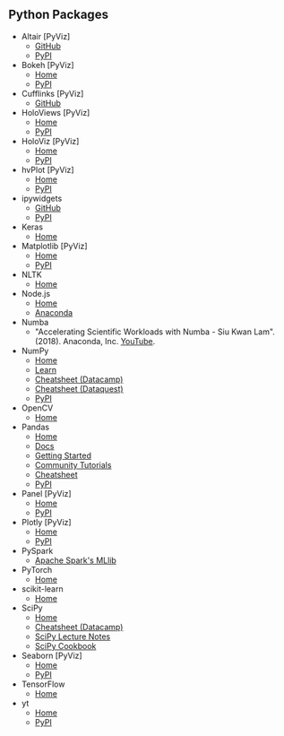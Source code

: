 ## Python Packages

- Altair [PyViz]<br>
  - [GitHub](https://altair-viz.github.io)<br>
  - [PyPI](https://pypi.org/project/altair/)<br>
- Bokeh [PyViz]<br>
  - [Home](https://bokeh.org)<br>
  - [PyPI](https://pypi.org/project/bokeh/)<br>
- Cufflinks [PyViz]<br>
  - [GitHub](https://github.com/santosjorge/cufflinks)<br>
- HoloViews [PyViz]<br>
  - [Home](https://holoviews.org)<br>
  - [PyPI](https://pypi.org/project/holoviews/)<br>
- HoloViz [PyViz]<br>
  - [Home](https://holoviz.org)<br>
  - [PyPI](https://pypi.org/project/holoviz/)<br>
- hvPlot [PyViz]<br>
  - [Home](https://hvplot.holoviz.org)<br>
  - [PyPI](https://pypi.org/project/hvplot/)<br>
- ipywidgets<br>
  - [GitHub](https://github.com/jupyter-widgets/ipywidgets)<br>
  - [PyPI](https://pypi.org/project/jupyterlab-widgets/)<br>
- Keras<br>
  - [Home](https://keras.io)<br>
- Matplotlib [PyViz]<br>
  - [Home](https://matplotlib.org)<br>
  - [PyPI](https://pypi.org/project/matplotlib/)<br>
- NLTK<br>
  - [Home](http://www.nltk.org)<br>
- Node.js<br>
  - [Home](https://nodejs.org/en/)<br>
  - [Anaconda](https://anaconda.org/conda-forge/nodejs)<br>
- Numba<br>
  - "Accelerating Scientific Workloads with Numba - Siu Kwan Lam". (2018). Anaconda, Inc. [YouTube](https://www.youtube.com/watch?v=6oXedk2tGfk).<br>
- NumPy
  - [Home](https://numpy.org)<br>
  - [Learn](https://numpy.org/learn/)<br>
  - [Cheatsheet (Datacamp)](https://www.datacamp.com/community/blog/python-numpy-cheat-sheet)<br>
  - [Cheatsheet (Dataquest)](https://www.dataquest.io/blog/numpy-cheat-sheet/)<br>
  - [PyPI](https://pypi.org/project/numpy/)<br>
- OpenCV<br>
  - [Home](https://opencv.org)<br>
- Pandas
  - [Home](https://pandas.pydata.org)<br>
  - [Docs](https://pandas.pydata.org/docs/user_guide/index.html)
  - [Getting Started](https://pandas.pydata.org/docs/getting_started/index.html)<br>
  - [Community Tutorials](https://pandas.pydata.org/docs/getting_started/tutorials.html#communitytutorials)<br>
  - [Cheatsheet](https://pandas.pydata.org/Pandas_Cheat_Sheet.pdf)<br>
  - [PyPI](https://pypi.org/project/pandas/)<br>
- Panel [PyViz]<br>
  - [Home](https://panel.holoviz.org)<br>
  - [PyPI](https://pypi.org/project/panel/)<br>
- Plotly [PyViz]<br>
  - [Home](https://plotly.com/python/)<br>
  - [PyPI](https://pypi.org/project/plotly/)<br>
- PySpark<br>
  - [Apache Spark's MLlib](https://spark.apache.org/docs/3.0.0/ml-guide.html)<br>
- PyTorch<br>
  - [Home](https://pytorch.org)<br>
- scikit-learn<br>
  - [Home](https://scikit-learn.org/stable/index.html)<br>
- SciPy
  - [Home](https://www.scipy.org)
  - [Cheatsheet (Datacamp)](https://www.datacamp.com/community/blog/python-scipy-cheat-sheet)<br>
  - [SciPy Lecture Notes](https://scipy-lectures.org)<br>
  - [SciPy Cookbook](https://scipy-cookbook.readthedocs.io/index.html)<br>
- Seaborn [PyViz]<br>
  - [Home](https://seaborn.pydata.org)<br>
  - [PyPI](https://pypi.org/project/seaborn/)<br>
- TensorFlow<br>
  - [Home](https://www.tensorflow.org)<br>
- yt<br>
  - [Home](https://yt-project.org)<br>
  - [PyPI](https://pypi.org/project/yt/)<br>